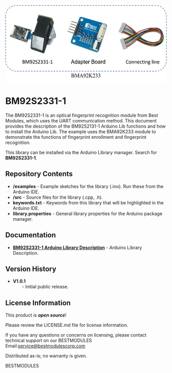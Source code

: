 <div align=center>
<img src="https://github.com/BestModules-Libraries/img/blob/main/BM92S2331-1_BMA92K233_V1.0.png" width="504" height="240"> 
</div> 

BM92S2331-1
===========================================================

The BM92S2331-1 is an optical fingerprint recognition module from Best Modules, which uses the UART communication method. This document provides the description of the BM92S2131-1 Arduino Lib functions and how to install the Arduino Lib. The example uses the BMA92K233 module to demonstrate the functions of fingerprint enrollment and fingerprint recognition.

This library can be installed via the Arduino Library manager. Search for **BM92S2331-1**. 

Repository Contents
-------------------

* **/examples** - Example sketches for the library (.ino). Run these from the Arduino IDE. 
* **/src** - Source files for the library (.cpp, .h).
* **keywords.txt** - Keywords from this library that will be highlighted in the Arduino IDE. 
* **library.properties** - General library properties for the Arduino package manager. 

Documentation 
-------------------

* **[BM92S2331-1 Arduino Library Description]( https://www.bestmodulescorp.com/bm92s2331-1.html#tab-product2 )** - Arduino Library Description.

Version History  
-------------------

* **V1.0.1**  
&emsp;&emsp;- Initial public release.


License Information
-------------------

This product is _**open source**_! 

Please review the LICENSE.md file for license information. 

If you have any questions or concerns on licensing, please contact technical support on our BESTMODULES Email:service@bestmodulescorp.com

Distributed as-is; no warranty is given.

BESTMODULES
